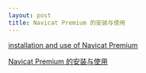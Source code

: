 ```yaml
---
layout: post
title: Navicat Premium 的安装与使用
---
```


[installation and use of Navicat Premium](http://www.jianshu.com/p/c546ec7b5a5d) 

[Navicat Premium 的安装与使用](http://www.jianshu.com/p/c546ec7b5a5d) 
